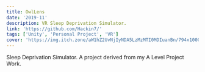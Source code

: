 ```yaml
---
title: OwlLens
date: '2019-11'
description: VR Sleep Deprivation Simulator.
link: 'https://github.com/Hackin7/'
tags: ['Unity', 'Personal Project', 'VR']
cover: 'https://img.itch.zone/aW1hZ2UvNjIyNDA5LzMzMTI0MDIuanBn/794x1000/39Dgqp.jpg'
---
```


Sleep Deprivation Simulator. A project derived from my A Level Project Work.
